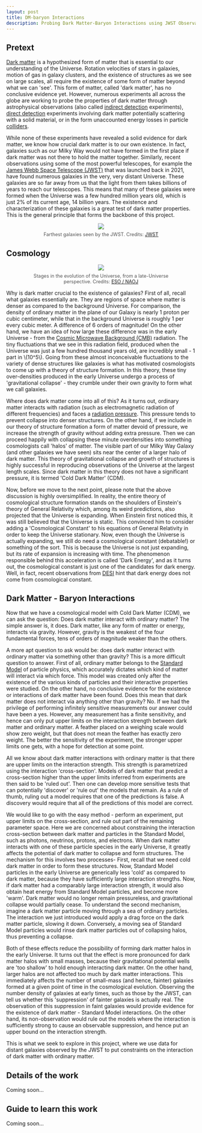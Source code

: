 ```yaml
---
layout: post
title: DM-baryon Interactions
description: Probing Dark Matter-Baryon Interactions using JWST Observations of Early Galaxies
---
```


<head>
  <link rel="stylesheet" href="https://cdn.jsdelivr.net/npm/katex@0.10.2/dist/katex.min.css" integrity="sha384-yFRtMMDnQtDRO8rLpMIKrtPCD5jdktao2TV19YiZYWMDkUR5GQZR/NOVTdquEx1j" crossorigin="anonymous">
<script defer src="https://cdn.jsdelivr.net/npm/katex@0.10.2/dist/katex.min.js" integrity="sha384-9Nhn55MVVN0/4OFx7EE5kpFBPsEMZxKTCnA+4fqDmg12eCTqGi6+BB2LjY8brQxJ" crossorigin="anonymous"></script>
<script defer src="https://cdn.jsdelivr.net/npm/katex@0.10.2/dist/contrib/auto-render.min.js" integrity="sha384-kWPLUVMOks5AQFrykwIup5lo0m3iMkkHrD0uJ4H5cjeGihAutqP0yW0J6dpFiVkI" crossorigin="anonymous" onload="renderMathInElement(document.body);"></script>

</head>

## Pretext

[Dark matter](https://en.wikipedia.org/wiki/Dark_matter) is a hypothesized form of matter that is essential to our understanding of the Universe. Rotation velocities of stars in galaxies, motion of gas in galaxy clusters, and the existence of structures as we see on large scales, all require the existence of some form of matter beyond what we can 'see'. This form of matter, called 'dark matter', has no conclusive evidence yet. However, numerous experiments all across the globe are working to probe the properties of dark matter through astrophysical observations (also called [indirect detection](https://en.wikipedia.org/wiki/Indirect_detection_of_dark_matter) experiments), [direct detection](https://en.wikipedia.org/wiki/Direct_detection_of_dark_matter) experiments involving dark matter potentially scattering with a solid material, or in the form unaccounted energy losses in particle [colliders](https://en.wikipedia.org/wiki/Dark_matter#Collider_searches_for_dark_matter). 

While none of these experiments have revealed a solid evidence for dark matter, we know how crucial dark matter is to our own existence. In fact, galaxies such as our Milky Way would not have formed in the first place if dark matter was not there to hold the matter together. Similarly, recent observations using some of the most powerful telescopes, for example the [James Webb Space Telescope (JWST)](https://science.nasa.gov/mission/webb/) that was launched back in 2021, have found numerous galaxies in the very, very distant Universe. These galaxies are so far away from us that the light from them takes billions of years to reach our telescopes. This means that many of these galaxies were formed when the Universe was a few hundred million years old, which is just 2% of its current age, 14 billion years. The existence and characterization of these galaxies is a great test of dark matter properties. This is the general principle that forms the backbone of this project.

<figure style="text-align: center;">
  <img src="https://stsci-opo.org/STScI-01GKT0NTSMXD8N3P5V68ZT8VG6.png" style="max-width: 100%; height: auto;">
  <figcaption style="font-size: 0.9em; color: #555; margin-top: 0.5em;">
    Farthest galaxies seen by the JWST. Credits: <a href="https://stsci-opo.org/STScI-01GKT0NTSMXD8N3P5V68ZT8VG6.png">JWST</a>
  </figcaption>
</figure>

## Cosmology

<figure style="text-align: center;">
  <img src="https://cdn.eso.org/images/screen/eso1620a.jpg" style="max-width: 100%; height: auto;">
  <figcaption style="font-size: 0.9em; color: #555; margin-top: 0.5em;">
    Stages in the evolution of the Universe, from a late-Universe perspective. Credits: <a href="https://www.eso.org/public/images/eso1620a/">ESO / NAOJ</a>
  </figcaption>
</figure>

Why is dark matter crucial to the existence of galaxies? First of all, recall what galaxies essentially are. They are regions of space where matter is denser as compared to the background Universe. For comparison, the density of ordinary matter in the plane of our Galaxy is nearly 1 proton per cubic centimeter, while that in the background Universe is roughly 1 per every cubic meter. A difference of 6 orders of magnitude! On the other hand, we have an idea of how large these difference was in the early Universe - from the [Cosmic Microwave Background (CMB)](https://en.wikipedia.org/wiki/Cosmic_microwave_background) radiation. The tiny fluctuations that we see in this radiation field, produced when the Universe was just a few hundred thousand years old, are incredibly small - 1 part in \\(10^5\\). Going from these almost inconceivable fluctuations to the variety of dense structures like galaxies is what has motivated cosmologists to come up with a theory of structure formation. In this theory, these tiny over-densities produced in the early Universe undergo a process of 'gravitational collapse' - they crumble under their own gravity to form what we call galaxies.

Where does dark matter come into all of this? As it turns out, ordinary matter interacts with radiation (such as electromagnetic radiation of different frequencies) and faces a [radiation pressure](https://en.wikipedia.org/wiki/Radiation_pressure). This pressure tends to prevent collapse into denser structures. On the other hand, if we include in our theory of structure formation a form of matter devoid of pressure, we increase the strength of gravity without adding extra pressure. Then we can proceed happily with collapsing these minute overdensities into something cosmologists call 'halos' of matter. The visible part of our Milky Way Galaxy (and other galaxies we have seen) sits near the center of a larger halo of dark matter. This theory of gravitational collapse and growth of structures is highly successful in reproducing observations of the Universe at the largest length scales. Since dark matter in this theory does not have a significant pressure, it is termed 'Cold Dark Matter' (CDM).

Now, before we move to the next point, please note that the above discussion is highly oversimplified. In reality, the entire theory of cosmological structure formation stands on the shoulders of Einstein's theory of General Relativity which, among its weird predictions, also projected that the Universe is expanding. When Einstein first noticed this, it was still believed that the Universe is static. This convinced him to consider adding a 'Cosmological Constant' to his equations of General Relativity in order to keep the Universe stationary. Now, even though the Universe is actually expanding, we still do need a cosmological constant (debatable!) or something of the sort. This is because the Universe is not just expanding, but its rate of expansion is increasing with time. The phenomenon responsible behind this acceleration is called 'Dark Energy', and as it turns out, the cosmological constant is just one of the candidates for dark energy. Well, in fact, recent observations from [DESI](https://newscenter.lbl.gov/2025/03/19/new-desi-results-strengthen-hints-that-dark-energy-may-evolve/) hint that dark energy does not come from cosmological constant.

## Dark Matter - Baryon Interactions

Now that we have a cosmological model with Cold Dark Matter (CDM), we can ask the question: Does dark matter interact with ordinary matter? The simple answer is, it does. Dark matter, like any form of matter or energy, interacts via gravity. However, gravity is the weakest of the four fundamental forces, tens of orders of magnitude weaker than the others. 

A more apt question to ask would be: does dark matter interact with ordinary matter via something other than gravity? This is a more difficult question to answer. First of all, ordinary matter belongs to the [Standard Model](https://home.cern/science/physics/standard-model) of particle physics, which accurately dictates which kind of matter will interact via which force. This model was created only after the existence of the various kinds of particles and their interactive properties were studied. On the other hand, no conclusive evidence for the existence or interactions of dark matter have been found. Does this mean that dark matter does not interact via anything other than gravity? No. If we had the privilege of performing infinitely sensitive measurements our answer could have been a yes. However, any measurement has a finite sensitivity, and hence can only put upper limits on the interaction strength between dark matter and ordinary matter. A feather placed on a weighing scale would show zero weight, but that does not mean the feather has exactly zero weight. The better the sensitivity of the experiment, the stronger upper limits one gets, with a hope for detection at some point.

All we know about dark matter interactions with ordinary matter is that there are upper limits on the interaction strength. This strength is parametrized using the interaction 'cross-section'. Models of dark matter that predict a cross-section higher than the upper limits inferred from experiments are then said to be 'ruled out'. Then one can develop more sensitive tests that can potentially 'discover' or 'rule out' the models that remain. As a rule of thumb, ruling out a model requires that one of the predictions is false. A discovery would require that all of the predictions of this model are correct.

We would like to go with the easy method - perform an experiment, put upper limits on the cross-section, and rule out part of the remaining parameter space. Here we are concerned about constraining the interaction cross-section between dark matter and particles in the Standard Model, such as photons, neutrinos, protons, and electrons. When dark matter interacts with one of these particle species in the early Universe, it greatly affects the potential of dark matter to collapse and form structures. The mechanism for this involves two processes- First, recall that we need cold dark matter in order to form these structures. Now, Standard Model particles in the early Universe are generically less 'cold' as compared to dark matter, because they have sufficiently large interaction strengths. Now, if dark matter had a comparably large interaction strength, it would also obtain heat energy from Standard Model particles, and become more 'warm'. Dark matter would no longer remain pressureless, and gravitational collapse would partially cease. To understand the second mechanism, imagine a dark matter particle moving through a sea of ordinary particles. The interaction we just introduced would apply a drag force on the dark matter particle, slowing it down. Conversely, a moving sea of Standard Model particles would rinse dark matter particles out of collapsing halos, thus preventing a collapse.

Both of these effects reduce the possibility of forming dark matter halos in the early Universe. It turns out that the effect is more pronounced for dark matter halos with small masses, because their gravitational potential wells are 'too shallow' to hold enough interacting dark matter. On the other hand, larger halos are not affected too much by dark matter interactions. This immediately affects the number of small-mass (and hence, fainter) galaxies formed at a given point of time in the cosmological evolution. Observing the number density of galaxies at early times, such as those by the JWST, can tell us whether this 'suppression' of fainter galaxies is actually real. The observation of this suppression in faint galaxies would provide evidence for the existence of dark matter - Standard Model interactions. On the other hand, its non-observation would rule out the models where the interaction is sufficiently strong to cause an observable suppression, and hence put an upper bound on the interaction strength.

This is what we seek to explore in this project, where we use data for distant galaxies observed by the JWST to put constraints on the interaction of dark matter with ordinary matter.

## Details of the work
Coming soon...

## Guide to learn this work
Coming soon...
